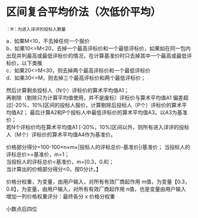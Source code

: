 # 区间复合平均价法（次低价平均）
    ：M：为进入详评的投标人数量  
a．如果M<10，不去掉任何一个报价  
b．如果10<=M<20，去掉一个最高评标价和一个最低评标价，如果如在同一包内出现并列最高或最低评标价的情况，在计算基准价时只去掉其中一个最高或最低评标价，以下类推  
c．如果20<=M<30，则去掉两个最高评标价和一个最低评标价  
d．如果30<=M，则去掉三个最高评标价和两个最低评标价；  

然后计算剩余投标人（N个）评标价的算术平均值A1；  
再剔除（剔除只为计算平均值使用，并不是废标）评标价与算术平均值A1 偏差超过[-20%，10%]区间的投标人报价，计算剔除后投标人（P个）评标价的算术平均值A2；
最后计算A2和P个投标人中最低评标价的算术平均值A3，以A3为基准价；  
若N个评标价均在算术平均值A1 [-20%，10%]区间以外，则所有进入详评的投标人（M个）评标价的算术平均值A4作为基准价。  

价格部分得分=100-100×n×m×|投标人的评标总价-基准价|/基准价； 
当投标人的评标总价>=基准价，m=1；  
当投标人的评标总价<基准价，m=[0.3，0.8]；  
当计算出的价格部分得分<0，按0分计。】


价格分权重，为变量，由用户输入，对所有有效厂商起作用
m值，为变量【0.3，0.8】，为变量，由用户输入，对所有有效厂商起作用
n值，也是变量由用户输入
增加一列价格权重评分：最终各分 x 价格分权重

小数点后四位
